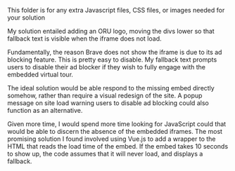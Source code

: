 This folder is for any extra Javascript files, CSS files, or images needed for your solution

My solution entailed adding an ORU logo, moving the divs lower so that fallback text is visible when the iframe does not load.

Fundamentally, the reason Brave does not show the iframe is due to its ad blocking feature. This is pretty easy to disable. My fallback text prompts users to disable their ad blocker if they wish to fully engage with the embedded virtual tour.

The ideal solution would be able respond to the missing embed directly somehow, rather than require a visual redesign of the site. A popup message on site load warning users to disable ad blocking could also function as an alternative.

Given more time, I would spend more time looking for JavaScript could that would be able to discern the absence of the embedded iframes. The most promising solution I found involved using Vue.js to add a wrapper to the HTML that reads the load time of the embed. If the embed takes 10 seconds to show up, the code assumes that it will never load, and displays a fallback.